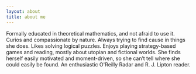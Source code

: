 ```yaml
---
layout: about
title: about me
---
```


Formally educated in theoretical mathematics, and not afraid to use it. Curios
and compassionate by nature. Always trying to find cause in things she does.
Likes solving logical puzzles. Enjoys playing strategy-based games and reading,
mostly about utopian and fictional worlds. She finds herself easily motivated
and moment-driven, so she can’t tell where she could easily be found. An
enthusiastic O'Reilly Radar and R. J. Lipton reader.
